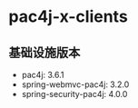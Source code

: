 # pac4j-x-clients

## 基础设施版本

- pac4j: 3.6.1
- spring-webmvc-pac4j: 3.2.0
- spring-security-pac4j: 4.0.0

